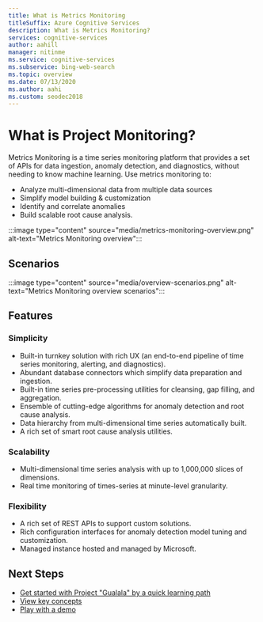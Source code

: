 ```yaml
---
title: What is Metrics Monitoring
titleSuffix: Azure Cognitive Services
description: What is Metrics Monitoring?
services: cognitive-services
author: aahill
manager: nitinme
ms.service: cognitive-services
ms.subservice: bing-web-search
ms.topic: overview
ms.date: 07/13/2020
ms.author: aahi
ms.custom: seodec2018
---
```


# What is Project Monitoring? 

Metrics Monitoring is a time series monitoring platform that provides a set of APIs for data ingestion, anomaly detection, and diagnostics, without needing to know machine learning. Use metrics monitoring to:
* Analyze multi-dimensional data from multiple data sources 
* Simplify model building & customization
* Identify and correlate anomalies
* Build scalable root cause analysis. 


:::image type="content" source="media/metrics-monitoring-overview.png" alt-text="Metrics Monitoring overview":::


<!--Check out this short video:
[ ![What_is_project_Gualala?](media/gualala.png "What is Project 'Gualala'?") ](https://microsoftapc.sharepoint.com/teams/AnomalyDetectorPremiumV2release/Shared%20Documents/Forms/AllItems.aspx?FolderCTID=0x012000CBAAD346371D2749881CD64F8EFDDCA6&id=%2Fteams%2FAnomalyDetectorPremiumV2release%2FShared%20Documents%2FGeneral%2FVideos%2FWhat%20is%20Project%20Gualala%2Emp4&parent=%2Fteams%2FAnomalyDetectorPremiumV2release%2FShared%20Documents%2FGeneral%2FVideos) -->

## Scenarios

:::image type="content" source="media/overview-scenarios.png" alt-text="Metrics Monitoring overview scenarios":::

## Features

### Simplicity

- Built-in turnkey solution with rich UX (an end-to-end pipeline of time series monitoring, alerting, and diagnostics).
- Abundant database connectors which simplify data preparation and ingestion.
- Built-in time series pre-processing utilities for cleansing, gap filling, and aggregation.
- Ensemble of cutting-edge algorithms for anomaly detection and root cause analysis.
- Data hierarchy from multi-dimensional time series automatically built.
- A rich set of smart root cause analysis utilities.

### Scalability

- Multi-dimensional time series analysis with up to 1,000,000 slices of dimensions.
- Real time monitoring of times-series at minute-level granularity.

### Flexibility

- A rich set of REST APIs to support custom solutions.
- Rich configuration interfaces for anomaly detection model tuning and customization.
- Managed instance hosted and managed by Microsoft.

## Next Steps

- [Get started with Project "Gualala" by a quick learning path](firsttimeexp.md)
- [View key concepts](glossary.md)
- [Play with a demo](quickstart/explore-sample-data.md)


